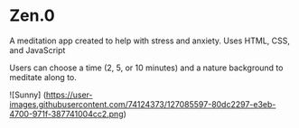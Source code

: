 # Zen.0
A meditation app created to help with stress and anxiety. Uses HTML, CSS, and JavaScript

Users can choose a time (2, 5, or 10 minutes) and a nature background to meditate along to.

![Sunny] (https://user-images.githubusercontent.com/74124373/127085597-80dc2297-e3eb-4700-971f-387741004cc2.png)



